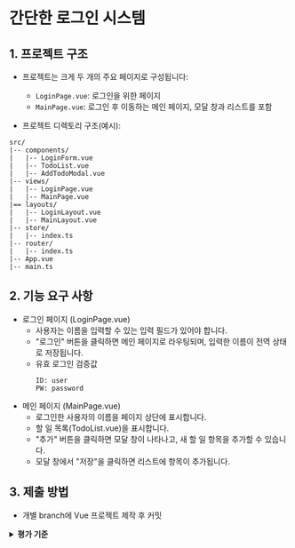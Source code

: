 # 간단한 로그인 시스템

## 1. 프로젝트 구조

* 프로젝트는 크게 두 개의 주요 페이지로 구성됩니다:
  * `LoginPage.vue`: 로그인을 위한 페이지
  * `MainPage.vue`: 로그인 후 이동하는 메인 페이지, 모달 창과 리스트를 포함

* 프로젝트 디렉토리 구조(예시):
```plaintext
src/
|-- components/
|   |-- LoginForm.vue
|   |-- TodoList.vue
|   |-- AddTodoModal.vue
|-- views/
|   |-- LoginPage.vue
|   |-- MainPage.vue
|== layouts/
|   |-- LoginLayout.vue
|   |-- MainLayout.vue
|-- store/
|   |-- index.ts
|-- router/
|   |-- index.ts
|-- App.vue
|-- main.ts
```

## 2. 기능 요구 사항
* 로그인 페이지 (LoginPage.vue)
  * 사용자는 이름을 입력할 수 있는 입력 필드가 있어야 합니다.
  * "로그인" 버튼을 클릭하면 메인 페이지로 라우팅되며, 입력한 이름이 전역 상태로 저장됩니다.
  * 유효 로그인 검증값
    ```plainText
    ID: user
    PW: password
    ```
* 메인 페이지 (MainPage.vue)
  * 로그인한 사용자의 이름을 페이지 상단에 표시합니다.
  * 할 일 목록(TodoList.vue)을 표시합니다.
  * "추가" 버튼을 클릭하면 모달 창이 나타나고, 새 할 일 항목을 추가할 수 있습니다.
  * 모달 창에서 "저장"을 클릭하면 리스트에 항목이 추가됩니다.

## 3. 제출 방법
* 개별 branch에 Vue 프로젝트 제작 후 커밋

<details>
  <summary><strong>평가 기준</strong></summary>

## 3. 평가 포인트

### 코드 구조 및 스타일

* 컴포넌트가 명확하게 분리되어 재사용 가능한가?
* 코드가 일관되고 가독성이 좋은가?

### 기능 구현
* 모든 기능 요구 사항이 정확하게 구현되었나?
* Vue Router를 사용하여 페이지 간 라우팅이 적절히 처리되었나?
* Pinia를 활용하여 상태 관리가 이루어졌나?
* `teleport`를 사용하여 모달 컴포넌트를 문서의 body에 삽입하였나, 이로 인해 모달의 접근성과 UX가 향상되었나?
* `slot`을 사용하여 공통 레이아웃 컴포넌트 내에서 다양한 컨텐츠를 유연하게 표현하였나?

### 사용자 경험
* 사용자 인터페이스가 직관적이고 사용하기 쉬운가?
* 모바일 및 데스크톱 환경에서 UI가 적절히 반응하는가?

### 고급 기능과 베스트 프랙티스
* 컴포넌트 간의 통신 방법(Props, Custom Events)을 적절히 사용하였나?
* Computed Properties 및 Watchers를 활용하여 데이터 처리가 최적화되었나?
* Lifecycle Hooks를 활용하여 컴포넌트의 생성 및 소멸 과정에 필요한 로직을 적절히 처리하였나?
* Vue의 반응성 원리를 이해하고, Refs와 Reactive API를 적절히 사용하였나?

### 추가적인 고려 사항
* 입력값 검증을 통해 사용자 오류를 방지하였나?
* 코드에 주석을 적절히 사용하여 구현 의도를 명확하게 했나?

</details>